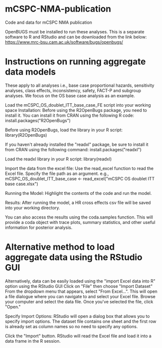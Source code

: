# mCSPC-NMA-publication
Code and data for mCSPC NMA publication

OpenBUGS must be installed to run these analyses. This is a separate software to R and RStudio and can be downloaded from the link below:
https://www.mrc-bsu.cam.ac.uk/software/bugs/openbugs/ 

# Instructions on running aggregate data models
These apply to all analyses i.e., base case proportional hazards, sensitivity analyses, class effects, inconsistency, safety, FACT-P and subgroup analyses. We focus on the OS base case analysis as an example.

Load the mCSPC_OS_doublet_ITT_base_case_FE script into your working space
Installation: Before using the R2OpenBugs package, you need to install it. You can install it from CRAN using the following R code:
install.packages("R2OpenBugs")

Before using R2OpenBugs, load the library in your R script:
library(R2OpenBugs)

If you haven't already installed the "readxl" package, be sure to install it from CRAN using the following command:
install.packages("readxl")

Load the readxl library in your R script: 
library(readxl)

Import the data from the excel file: Use the read_excel function to read the Excel file. Specify the file path as an argument. e.g., 
mCSPC_OS_doublet_ITT_base_case <- read_excel("mCSPC OS doublet ITT base case.xlsx")

Running the Model:
Highlight the contents of the code and run the model.

Results:
After running the model, a HR cross effects csv file will be saved into your working directory. 

You can also access the results using the coda.samples function. This will provide a coda object with trace plots, summary statistics, and other useful information for posterior analysis.

# Alternative method to load aggregate data using the RStudio GUI
Alternatively, data can be easily loaded using the "import Excel data into R" option using the RStudio GUI
Click on "File" then choose "Import Dataset"
From the dropdown menu that appears, select "From Excel...". This will open a file dialogue where you can navigate to and select your Excel file.
Browse your computer and select the data file. Once you've selected the file, click "Open."

Specify Import Options:
RStudio will open a dialog box that allows you to specify import options. The dataset file contains one sheet and the first row is already set as column names so no need to specify any options.

Click the "Import" button. RStudio will read the Excel file and load it into a data frame in the R session.

